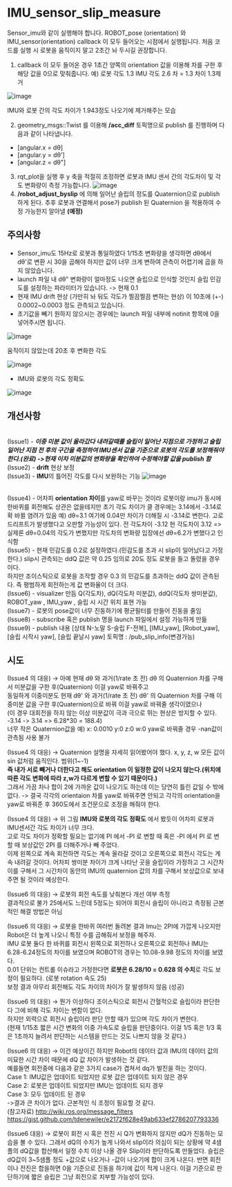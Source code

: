 # IMU_sensor_slip_measure

Sensor_imu와 같이 실행해야 합니다. ROBOT_pose (orientation) 와 IMU_sensor(orientation) callback 이 모두 들어오는 시점에서 실행됩니다.
처음 코드를 실행 시 로봇을 움직이지 말고 2초간 놔 두시길 권장합니다.

1. callback 이 모두 들어온 경우 1초간 양쪽의 orientation 값을 이용해 차를 구한 후 해당 값을 0으로 맞춰줍니다. 예) 로봇 각도 1.3 IMU 각도 2.6 차 = 1.3
차이 1.3제거

![image](https://user-images.githubusercontent.com/58541374/160034868-fa3bb3fe-fa37-4f09-8b36-ed8616f15fd5.png)

IMU와 로봇 간의 각도 차이가 1.943정도 나오기에 제거해주는 모습

2. geometry_msgs::Twist 를 이용해 **/acc_diff** 토픽명으로 publish 를 진행하며 다음과 같이 나타냅니다.
* [angular.x = dθ] 
* [angular.y = dθ'] 
* [angular.z = dθ"] 
3. rqt_plot을 실행 후 y 축을 적절히 조정하면 로봇과 IMU 센서 간의 각도차이 및 각도 변화량이 측정 가능합니다.
![image](https://user-images.githubusercontent.com/58541374/160034918-8005b8ba-b8f8-4acd-b125-33e26b54124e.png)
4. **/robot_adjust_byslip** 에 의해 일어난 슬립의 정도를 Quaternion으로 publish 하게 된다. 추후 로봇과 연결해서 pose가 publish 된 Quaternion 을 적용하여 수정 가능한지 알아낼 **(예정)**

## 주의사항

* Sensor_imu도 15Hz로 로봇과 통일하였다 1/15초 변화량을 생각하면 dθ에서 dθ'로 변환 시 30을 곱해야 하지만 값이 너무 크게 변하여 관측이 어렵기에 곱을 하지 않았습니다.
* launch 파일 내 dθ" 변화량이 얼마정도 나오면 슬립으로 인식할 것인지 슬립 민감도를 설정하는 파라미터가 있습니다. -> 현재 0.1
* 현재 IMU drift 현상 (가만히 놔 둬도 각도가 찔끔찔끔 변하는 현상) 이 10초에 (+-) 0.0002~0.0003 정도 관측되고 있습니다.
* 초기값을 빼기 원하지 않으시는 경우에는 launch 파일 내부에 notinit 항목에 0을 넣어주시면 됩니다.

![image](https://user-images.githubusercontent.com/58541374/160035016-56a5da68-631f-49f8-87fa-3455789f9c81.png)

움직이지 않았는데 20초 후 변화한 각도

![image](https://user-images.githubusercontent.com/58541374/160035045-2b010514-8ba8-4992-8e84-7172cca5cd06.png)

 * IMU와 로봇의 각도 정확도

![image](https://user-images.githubusercontent.com/58541374/162864692-f9a2fd35-83e7-43f0-817e-90ff6f78e711.png)



## 개선사항

<br>(Issue1) - ***이중 미분 값이 올라갔다 내려갈때를 슬립이 일어난 지점으로 가정하고 슬립 일어난 지점 전 후의 구간을 측정하여 IMU센서 값을 기준으로 로봇의 각도를 보정해줘야 한다.(완료) ->현재 이차 미분값의 변화량을 확인하여 수정해야할 값을 publish 함***
<br>(Issue2) - **drift** 현상 보정
<br>(Issue3) - **IMU**의 틀어진 각도를 다시 보완하는 기능
![image](https://user-images.githubusercontent.com/58541374/161917032-5e5ab851-108d-492c-8527-59d35097d363.png)

<br>(Issue4) - 어차피 **orientation 차이**를 yaw로 바꾸는 것이라 로봇이랑 imu가 동시에 한바퀴를 회전해도 상관은 없을테지만 초기 각도 차이가 클 경우에는 3.14에서 -3.14로 확 바뀔 염려가 있음
예) dθ=3.1 여기에 0.04만 차이가 더해질 시 -3.14로 변한다. 고로 드리프트가 발생했다고 오판할 가능성이 있다. 전 각도차이 -3.12 현 각도차이 3.12 => 실제론 dθ=0.04의 각도가 변했지만 각도차의 변화량 입장에선 dθ=6.2가 변했다고 인식함
<br>(Issue5) - 현재 민감도를 0.2로 설정하였다.(민감도를 초과 시 slip이 일어났다고 가정한다.) slip시 관측되는 ddQ 값은 약 0.25 임의로 20도 정도 로봇을 들고 돌렸을 경우이다.
<br>하지만 조이스틱으로 로봇을 조작할 경우 0.3 의 민감도를 초과하는 ddQ 값이 관측된다. 즉 평범하게 회전하는게 값 변화율이 더 크다.
<br>(Issue6) - visualizer 만듬 Q(각도차), dQ(각도차 미분값), ddQ(각도차 쌍미분값), ROBOT_yaw , IMU_yaw , 슬립 시 시간 위치 표현 가능
<br>(Issue7) - 로봇의 pose값이 너무 진동하기에 평균필터를 만들어 진동을 줄임
<br>(Issue8) - subscribe 혹은 publish 명을 launch 파일에서 설정 가능하게 만듦
<br>(Issue9) - publish 내용 [상태 N-노말 S-슬립 F-전복], [IMU_yaw], [Robot_yaw], [슬립 시작시 yaw], [슬립 끝날시 yaw] 토픽명 : /pub_slip_info(변경가능)

## 시도

(Issue4 의 대응) -> 아예 현재 dθ 와 과거(1/rate 초 전) dθ 의 Quaternion 차를 구해서 미분값을 구한 후(Quaternion) 이걸 yaw로 바꿔주고
<br>동일하게 이중미분도 현재 dθ' 와 과거(1/rate 초 전) dθ' 의 Quaternion 차를 구해 이중미분 값을 구한 후(Quaternion)으로 바꿔 이걸 yaw로 바꿔줄 생각이였으나
<br>(이 경우 대회전을 하지 않는 이상 미분값이 극과 극으로 뛰는 현상은 방지할 수 있다. -3.14 -> 3.14 => 6.28*30 = 188.4)
<br>너무 작은 Quaternion값을 예) x: 0.0010 y:0 z:0 w:0 yaw로 바꿔줄 경우 -nan값이 관측됨 사용 불가

(Issue4 의 대응) -> Quaternion 설명을 자세히 읽어봤어야 했다. x, y, z, w 모든 값이 sin 값처럼 움직인다. 범위(1~-1)
<br>**즉 내가 서로 빼거나 더한다고 해도 orientation 이 일정한 값이 나오지 않는다.(위치에 따른 각도 변화에 따라 z,w가 다르게 변할 수 있기 때문이다.)**  
그래서 가끔 차나 합이 2에 가까운 값이 나오기도 하는데 이는 당연히 틀린 값일 수 밖에 없다. -> 결국 각각의 orientaion 차를 yaw로 바꿔주면 안되고 각각의 orientation을 yaw로 바꿔준 후 360도에서 조건문으로 조정을 해줘야 한다.

(Issue4 의 대응) -> 위 그림 **IMU와 로봇의 각도 정확도** 에서 봤듯이 어차피 로봇과 IMU센서간 각도 차이가 너무 크다. 
<br>고로 각도 차이가 정확할 필요는 없기에 PI 에서 -PI 로 변할 때 혹은 -PI 에서 PI 로 변할 때 보상값인 2PI 를 더해주거나 빼 주었다. 
<br>이제 왼쪽으로 계속 회전하면 각도는 계속 올라갈 것이고 오른쪽으로 회전시 각도는 계속 내려갈 것이다. 어차피 쌍미분 차이가 크게 나타난 곳을 슬립이라 가정하고 그 시간차이를 구해서 그 시간차이 동안의 IMU의 quaternion 값의 차를 구해서 보상값으로 보내주면 될 것이라 예상한다.

(Issue6 의 대응) -> 로봇의 회전 속도를 낮춰본다 개선 여부 측정
<br> 결과적으로 불가 25에서도 느린데 5정도는 되어야 회전시 슬립이 아니라고 측정됨 근본적인 해결 방법은 아님

(Issue6 의 대응) -> 로봇을 한바퀴 여러번 돌려본 결과 Imu는 2PI에 가깝게 나오지만 Robot은 더 높게 나오니 특정 수를 곱해줘서 보정을 해주자.
<br> IMU 로봇 둘다 한 바퀴를 회전시 왼쪽으로 회전하나 오른쪽으로 회전하나 IMU는 6.28-6.24정도의 차이를 보였으며 ROBOT의 경우는 10.08-9.98 정도의 차이를 보였다.
<br> 0.01 단위는 컨트롤 이슈라고 가정한다면 **로봇은 6.28/10 = 0.628 의 수치**로 각도 보정이 필요하다. (로봇 rotation 속도 25)
<br> 보정 결과 아무리 회전해도 각도 차이의 차이가 잘 발생하지 않음 (성공)

(Issue6 의 대응) -> 뭔가 이상하다 조이스틱으로 회전시 간혈적으로 슬립이라 판단한다 그에 비해 각도 차이는 변함이 없다.
<br>하지만 외력으로 회전시 슬립이라 판단 안할 때가 있으며 각도 차이가 변한다. 
<br>(현재 1/15초 짧은 시간 변화의 이중 가속도로 슬립을 판단중이다. 이걸 1/5 혹은 1/3 혹은 1초까지 늘려서 판단하는 시스템을 만드는 것도 나쁘지 않을 것 같다.)

(Issue6 의 대응) -> 이건 예상이긴 하지만 Robot의 데이터 값과 IMU의 데이터 값의 미묘한 시간 차이 때문에 dQ 값 차이가 발생하는 것 같다.
<br>예를들면 회전중에 다음과 같은 3가지 case가 겹쳐서 dq가 발진을 하는 것이다.
<br>Case 1: IMU값은 업데이트 되었지만 로봇 값은 업데이트 되지 않은 경우 
<br>Case 2: 로봇은 업데이트 되었지만 IMU는 업데이트 되지  경우 
<br>Case 3: 모두 업데이트 된 경우
<br>->결과 큰 차이가 없다. 근본적인 식 조정이 필요할 것 같다.
<br> (참고자료)
http://wiki.ros.org/message_filters
https://gist.github.com/tdenewiler/e2172f628e49ab633ef2786207793336

(Issue6 대응) -> 로봇이 회전 시 혹은 전진 시 Q가 변화하지 않지만 dQ가 진동하는 모습을 볼 수 있다. 그래서 dQ의 수치가 높게 나와서 slip이라 의심이 되는 상황에 약 4샘플의 dQ값을 합산해서 일정 수치 이상 나올 경우 Slip이라 판단하도록 만들었다. 슬립은 dQ값이 3~5샘플 정도 +값으로 나오거나 -값이 나오기에 합이 크게 나온다. 반면 회전이나 전진은 합을하면 0을 기준으로 진동을 하기에 값이 적게 나온다. 이걸 기준으로 판단하기에 짧은 슬립은 그냥 회전으로 치부할 가능성이 있다.
